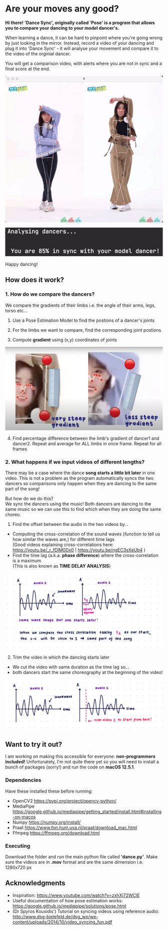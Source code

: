 # Are your moves any good?

**Hi there! 'Dance Sync', originally called 'Pose' is a program that allows you to compare your dancing to your model dancer's.** <br />

When learning a dance, it can be hard to pinpoint where you're going wrong by just looking in the mirror. Instead, record a video of your dancing and plug it into 'Dance Sync' - it will analyse your movement and compare it to the video of the orginial dancer. <br />

You will get a comparison video, with alerts where you are not in sync and a final score at the end. <br />

![](https://github.com/Mruchus/dance-sync-analysis/blob/f400e40913e5ccd3b6a379e619a5e0c267919b4f/comparisonsample.gif)

[<img src="https://github.com/Mruchus/dance-sync-analysis/blob/main/finalscoresample.png" width="600"/>](https://github.com/Mruchus/dance-sync-analysis/blob/main/finalscoresample.png) <br />

Happy dancing! <br />

## How does it work?

### 1. How do we compare the dancers?
We compare the gradients of their limbs i.e. the angle of their arms, legs, torso etc... <br />

1. Use a Pose Estimation Model to find the postions of a dancer's joints <br />

2. For the limbs we want to compare, find the corresponding joint postions <br />

3. Compute **gradient** using (x,y) coordinates of joints <br />

[<img src="https://github.com/Mruchus/dance-sync-analysis/blob/6483c792c91f5f57239243693b56d3315a2532a6/gradientEXPLAIN.png" width="600"/>](https://github.com/Mruchus/dance-sync-analysis/blob/6483c792c91f5f57239243693b56d3315a2532a6/gradientEXPLAIN.png) <br />

4. Find percentage difference between the limb's gradient of dancer1 and dancer2. Repeat and average for ALL limbs in once frame. Repeat for all frames <br />

### 2. What happens if we input videos of different lengths?
There may be a case where the dance **song starts a little bit later** in one video. This is not a problem as the program automatically syncs the two dancers so comparisons only happen when they are dancing to the same part of the song! <br />

But how do we do this? <br />
We sync the dancers using the music! Both dancers are dancing to the same music so we can use this to find which when they are doing the same choreo. <br />

1. Find the offset between the audio in the two videos by... <br />
- Computing the cross-correlation of the sound waves (function to tell us how similar the waves are,) for different time lags <br />
(Good videos explaining cross-correlations here: https://youtu.be/_r_fDlM0Dx0 | https://youtu.be/ngEC3sXeUb4 ) <br />
- Find the time lag (a.k.a. **phase difference**) where the cross-correlation is a maximum <br />
(This is also known as **TIME DELAY ANALYSIS**)

![](https://github.com/Mruchus/dance-sync-analysis/blob/65e7469d1b7e8d42438a568b58fddfc50054b2ec/syncExplain1.JPG)

2. Trim the video in which the dancing starts later <br />
- We cut the video with same duration as the time lag so... <br />
- both dancers start the same choreography at the beginning of the video! <br />

![](https://github.com/Mruchus/dance-sync-analysis/blob/65e7469d1b7e8d42438a568b58fddfc50054b2ec/syncExplain2.JPG)

## Want to try it out?

I am working on making this accessible for everyone: **non-programmers included!** Unfortunately, I'm not quite there yet so you will need to install a bunch of packages (sorry!) and run the code on **macOS 12.5.1**. <br />

### Dependencies

Have these installed these before running:
* OpenCV2 https://pypi.org/project/opencv-python/
* MediaPipe https://google.github.io/mediapipe/getting_started/install.html#installing-on-macos
* Numpy https://numpy.org/install/
* Praat https://www.fon.hum.uva.nl/praat/download_mac.html
* Ffmpeg https://ffmpeg.org/download.html <br />

### Executing
Download the folder and run the main python file called **'dance.py'**. Make sure the videos are in **.mov** format and are the same dimension i.e. 1280x720 px

## Acknowledgments
* Inspiration: https://www.youtube.com/watch?v=zxhXj72WClE
* Useful documentation of how pose estimation works: https://google.github.io/mediapipe/solutions/pose.html
* (Dr Spyros Kousidis') Tutorial on syncing videos using reference audio: http://www.dsg-bielefeld.de/dsg_wp/wp-content/uploads/2014/10/video_syncing_fun.pdf
